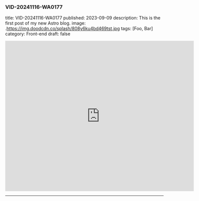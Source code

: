 ### VID-20241116-WA0177

title: VID-20241116-WA0177
published: 2023-09-09
description: This is the first post of my new Astro blog.
image: .https://img.doodcdn.co/splash/808y6ku4bd469tst.jpg
tags: [Foo, Bar]
category: Front-end
draft: false




<iframe width="600" height="480" src="https://dood.li/e/uwch25ajv94q" scrolling="no" frameborder="0" allowfullscreen="true"></iframe>

---

